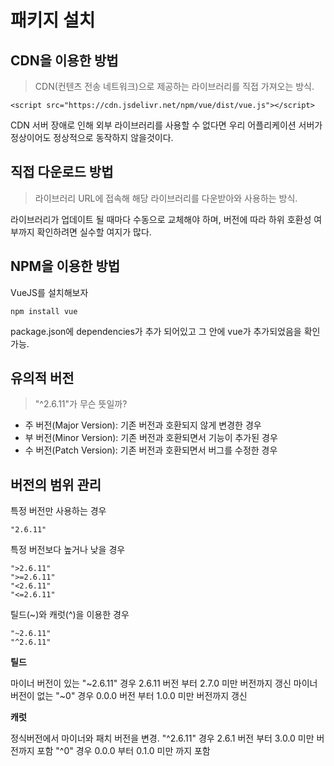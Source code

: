 # 패키지 설치

## CDN을 이용한 방법

> CDN(컨텐츠 전송 네트워크)으로 제공하는 라이브러리를 직접 가져오는 방식.

```
<script src="https://cdn.jsdelivr.net/npm/vue/dist/vue.js"></script>
```

CDN 서버 장애로 인해 외부 라이브러리를 사용할 수 없다면 우리 어플리케이션 서버가 정상이어도 정상적으로 동작하지 않을것이다.

## 직접 다운로드 방법

> 라이브러리 URL에 접속해 해당 라이브러리를 다운받아와 사용하는 방식.

라이브러리가 업데이트 될 때마다 수동으로 교체해야 하며, 버전에 따라 하위 호환성 여부까지 확인하려면 실수할 여지가 많다.

## NPM을 이용한 방법

VueJS를 설치해보자

```
npm install vue
```

package.json에 dependencies가 추가 되어있고 그 안에 vue가 추가되었음을 확인가능.

## 유의적 버전

> "^2.6.11"가 무슨 뜻일까?

- 주 버전(Major Version): 기존 버전과 호환되지 않게 변경한 경우
- 부 버전(Minor Version): 기존 버전과 호환되면서 기능이 추가된 경우
- 수 버전(Patch Version): 기존 버전과 호환되면서 버그를 수정한 경우

## 버전의 범위 관리

특정 버전만 사용하는 경우

```
"2.6.11"
```

특정 버전보다 높거나 낮을 경우

```
">2.6.11"
">=2.6.11"
"<2.6.11"
"<=2.6.11"
```

틸드(~)와 캐럿(^)을 이용한 경우

```
"~2.6.11"
"^2.6.11"
```

**틸드**

마이너 버전이 있는 "~2.6.11" 경우 2.6.11 버전 부터 2.7.0 미만 버전까지 갱신
마이너 버전이 없는 "~0" 경우 0.0.0 버전 부터 1.0.0 미만 버전까지 갱신

**캐럿**

정식버전에서 마이너와 패치 버전을 변경.
"^2.6.11" 경우 2.6.1 버전 부터 3.0.0 미만 버전까지 포함
"^0" 경우 0.0.0 부터 0.1.0 미만 까지 포함

